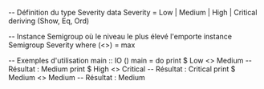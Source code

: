 
-- Définition du type Severity
data Severity = Low | Medium | High | Critical
  deriving (Show, Eq, Ord)

-- Instance Semigroup où le niveau le plus élevé l'emporte
instance Semigroup Severity where
    (<>) = max

-- Exemples d'utilisation
main :: IO ()
main = do
    print $ Low <> Medium       -- Résultat : Medium
    print $ High <> Critical    -- Résultat : Critical
    print $ Medium <> Medium    -- Résultat : Medium
